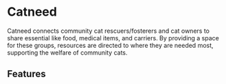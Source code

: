 # Catneed

Catneed connects community cat rescuers/fosterers and cat owners to share essential like food, medical items, and carriers. By providing a space for these groups, resources are directed to where they are needed most, supporting the welfare of community cats.

## Features

